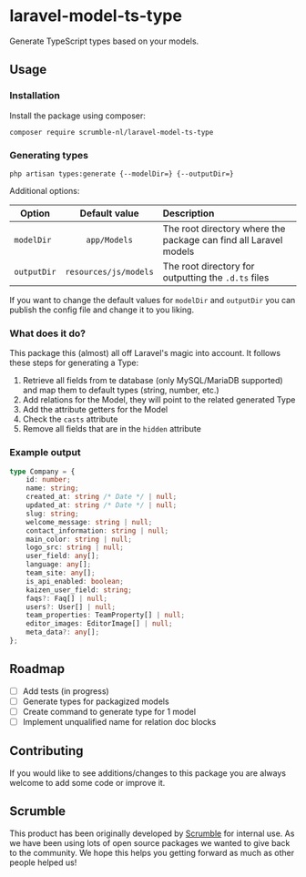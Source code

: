 # laravel-model-ts-type
Generate TypeScript types based on your models.

## Usage
### Installation

Install the package using composer:
```
composer require scrumble-nl/laravel-model-ts-type
```
### Generating types
```
php artisan types:generate {--modelDir=} {--outputDir=}
```
Additional options:

| Option         | Default value                                                                                   | Description                         |
|--------------|:----------------------------------------------------------------------------------------:|:-------------------------------------|
| `modelDir`      | `app/Models`                    | The root directory where the package can find all Laravel models          |
| `outputDir`       | `resources/js/models`                  | The root directory for outputting the `.d.ts` files             |

If you want to change the default values for `modelDir` and `outputDir` you can publish the config file and change it to you liking.

### What does it do?

This package this (almost) all off Laravel's magic into account. It follows these steps for generating a Type:
1. Retrieve all fields from te database (only MySQL/MariaDB supported) and map them to default types (string, number, etc.)
2. Add relations for the Model, they will point to the related generated Type
3. Add the attribute getters for the Model
4. Check the `casts` attribute
5. Remove all fields that are in the `hidden` attribute

### Example output

```typescript
type Company = {
    id: number;
    name: string;
    created_at: string /* Date */ | null;
    updated_at: string /* Date */ | null;
    slug: string;
    welcome_message: string | null;
    contact_information: string | null;
    main_color: string | null;
    logo_src: string | null;
    user_field: any[];
    language: any[];
    team_site: any[];
    is_api_enabled: boolean;
    kaizen_user_field: string;
    faqs?: Faq[] | null;
    users?: User[] | null;
    team_properties: TeamProperty[] | null;
    editor_images: EditorImage[] | null;
    meta_data?: any[];
};
```

## Roadmap

- [ ] Add tests (in progress)
- [ ] Generate types for packagized models
- [ ] Create command to generate type for 1 model
- [ ] Implement unqualified name for relation doc blocks

## Contributing
If you would like to see additions/changes to this package you are always welcome to add some code or improve it.

## Scrumble
This product has been originally developed by [Scrumble](https://www.scrumble.nl) for internal use. As we have been using lots of open source packages we wanted to give back to the community. We hope this helps you getting forward as much as other people helped us!
